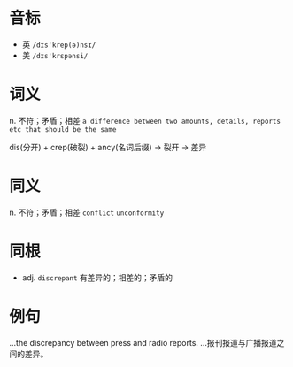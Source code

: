 # 音标

- 英 `/dɪs'krep(ə)nsɪ/`
- 美 `/dɪs'krɛpənsi/`

# 词义

n. 不符；矛盾；相差
`a difference between two amounts, details, reports etc that should be the same`



dis(分开) + crep(破裂) + ancy(名词后缀) → 裂开 → 差异

# 同义

n. 不符；矛盾；相差
`conflict` `unconformity`

# 同根

- adj. `discrepant` 有差异的；相差的；矛盾的

# 例句

...the discrepancy between press and radio reports.
…报刊报道与广播报道之间的差异。


